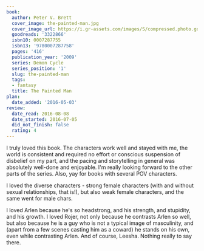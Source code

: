 ```yaml
---
book:
  author: Peter V. Brett
  cover_image: the-painted-man.jpg
  cover_image_url: https://i.gr-assets.com/images/S/compressed.photo.goodreads.com/books/1217594228l/3322866.jpg
  goodreads: '3322866'
  isbn10: 0007287755
  isbn13: '9780007287758'
  pages: '416'
  publication_year: '2009'
  series: Demon Cycle
  series_position: '1'
  slug: the-painted-man
  tags:
  - fantasy
  title: The Painted Man
plan:
  date_added: '2016-05-03'
review:
  date_read: 2016-08-08
  date_started: 2016-07-05
  did_not_finish: false
  rating: 4
---
```


I truly loved this book. The characters work well and stayed with me, the world is consistent and required no effort or conscious suspension of disbelief on my part, and the pacing and storytelling in general was absolutely well-done and enjoyable. I'm really looking forward to the other parts of the series. Also, yay for books with several POV characters.

I loved the diverse characters - strong female characters (with and without sexual relationships, that is!), but also weak female characters, and the same went for male chars.

I loved Arlen because he's so headstrong, and his strength, and stupidity, and his growth. I loved Rojer, not only because he contrasts Arlen so well, but also because he is a guy who is not a typical image of masculinity, and (apart from a few scenes casting him as a coward) he stands on his own, even while contrasting Arlen. And of course, Leesha. Nothing really to say there.
